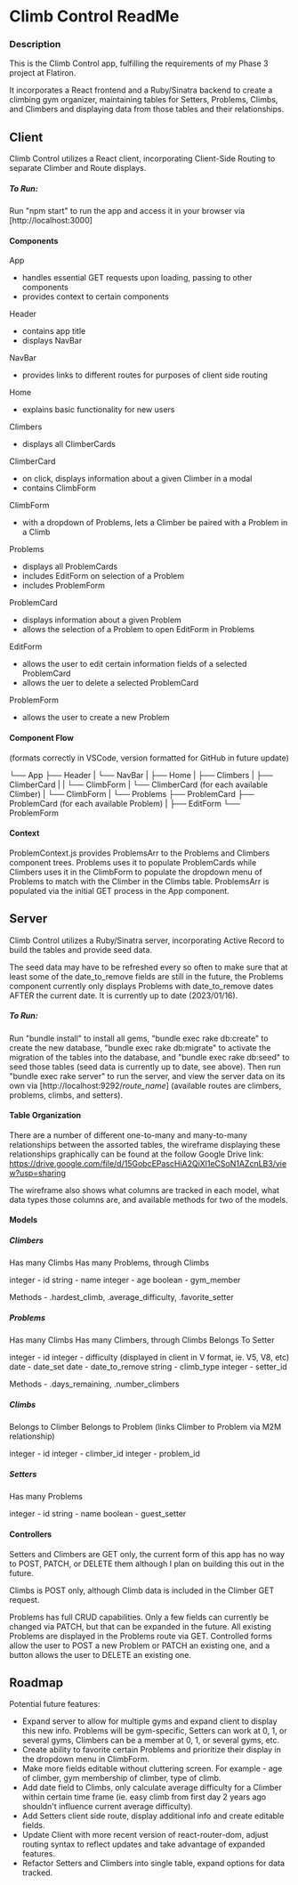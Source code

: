 # Climb Control ReadMe


### Description

This is the Climb Control app, fulfilling the requirements of my Phase 3 project at Flatiron.

It incorporates a React frontend and a Ruby/Sinatra backend to create a climbing gym organizer, maintaining tables for Setters, Problems, Climbs, and Climbers and displaying data from those tables and their relationships. 

## Client

Climb Control utilizes a React client, incorporating Client-Side Routing to separate Climber and Route displays.

##### To Run:

Run "npm start" to run the app and access it in your browser via [http://localhost:3000]

#### Components

App
 - handles essential GET requests upon loading, passing to other components
 - provides context to certain components

Header
 - contains app title
 - displays NavBar

NavBar
 - provides links to different routes for purposes of client side routing

Home
 - explains basic functionality for new users

Climbers
 - displays all ClimberCards

ClimberCard
 - on click, displays information about a given Climber in a modal 
 - contains ClimbForm

ClimbForm
 - with a dropdown of Problems, lets a Climber be paired with a Problem in a Climb

Problems
 - displays all ProblemCards
 - includes EditForm on selection of a Problem
 - includes ProblemForm

ProblemCard
 - displays information about a given Problem
 - allows the selection of a Problem to open EditForm in Problems

EditForm
 - allows the user to edit certain information fields of a selected ProblemCard
 - allows the uer to delete a selected ProblemCard
 
ProblemForm
 - allows the user to create a new Problem

#### Component Flow

(formats correctly in VSCode, version formatted for GitHub in future update)

└── App
    ├── Header
    |   └── NavBar
    |
    ├── Home
    |
    ├── Climbers
    |   ├── ClimberCard
    |   |    └── ClimbForm
    |   └── ClimberCard (for each available Climber)
    |        └── ClimbForm
    |
    └── Problems
        ├── ProblemCard
        ├── ProblemCard (for each available Problem)
        |
        ├── EditForm
        └── ProblemForm

#### Context

ProblemContext.js provides ProblemsArr to the Problems and Climbers component trees. Problems uses it to populate ProblemCards while Climbers uses it in the ClimbForm to populate the dropdown menu of Problems to match with the Climber in the Climbs table. ProblemsArr is populated via the initial GET process in the App component. 

## Server

Climb Control utilizes a Ruby/Sinatra server, incorporating Active Record to build the tables and provide seed data. 

The seed data may have to be refreshed every so often to make sure that at least some of the date_to_remove fields are still in the future, the Problems component currently only displays Problems with date_to_remove dates AFTER the current date. It is currently up to date (2023/01/16).

##### To Run:

Run "bundle install" to install all gems, "bundle exec rake db:create" to create the new database, "bundle exec rake db:migrate" to activate the migration of the tables into the database, and "bundle exec rake db:seed" to seed those tables (seed data is currently up to date, see above). Then run "bundle exec rake server" to run the server, and view the server data on its own via [http://localhost:9292/*route_name*] (available routes are climbers, problems, climbs, and setters).

#### Table Organization

There are a number of different one-to-many and many-to-many relationships between the assorted tables, the wireframe displaying these relationships graphically can be found at the follow Google Drive link: 
https://drive.google.com/file/d/15GobcEPascHiA2QiXl1eCSoN1AZcnLB3/view?usp=sharing

The wireframe also shows what columns are tracked in each model, what data types those columns are, and available methods for two of the models. 

#### Models

##### Climbers

Has many Climbs
Has many Problems, through Climbs

integer - id
string - name
integer - age
boolean - gym_member

Methods - .hardest_climb, .average_difficulty, .favorite_setter

##### Problems

Has many Climbs
Has many Climbers, through Climbs
Belongs To Setter

integer - id
integer - difficulty (displayed in client in V format, ie. V5, V8, etc)
date - date_set
date - date_to_remove
string - climb_type
integer - setter_id

Methods - .days_remaining, .number_climbers

##### Climbs

Belongs to Climber
Belongs to Problem
(links Climber to Problem via M2M relationship)

integer - id
integer - climber_id
integer - problem_id

##### Setters

Has many Problems

integer - id
string - name
boolean - guest_setter

#### Controllers

Setters and Climbers are GET only, the current form of this app has no way to POST, PATCH, or DELETE them although I plan on building this out in the future.

Climbs is POST only, although Climb data is included in the Climber GET request.

Problems has full CRUD capabilities. Only a few fields can currently be changed via PATCH, but that can be expanded in the future. All existing Problems are displayed in the Problems route via GET. Controlled forms allow the user to POST a new Problem or PATCH an existing one, and a button allows the user to DELETE an existing one.

## Roadmap

Potential future features:
 - Expand server to allow for multiple gyms and expand client to display this new info. Problems will be gym-specific, Setters can work at 0, 1, or several gyms, Climbers can be a member at 0, 1, or several gyms, etc.
 - Create ability to favorite certain Problems and prioritize their display in the dropdown menu in ClimbForm.
 - Make more fields editable without cluttering screen. For example - age of climber, gym membership of climber, type of climb.
 - Add date field to Climbs, only calculate average difficulty for a Climber within certain time frame (ie. easy climb from first day 2 years ago shouldn't influence current average difficulty). 
 - Add Setters client side route, display additional info and create editable fields.
 - Update Client with more recent version of react-router-dom, adjust routing syntax to reflect updates and take advantage of expanded features.
 - Refactor Setters and Climbers into single table, expand options for data tracked. 